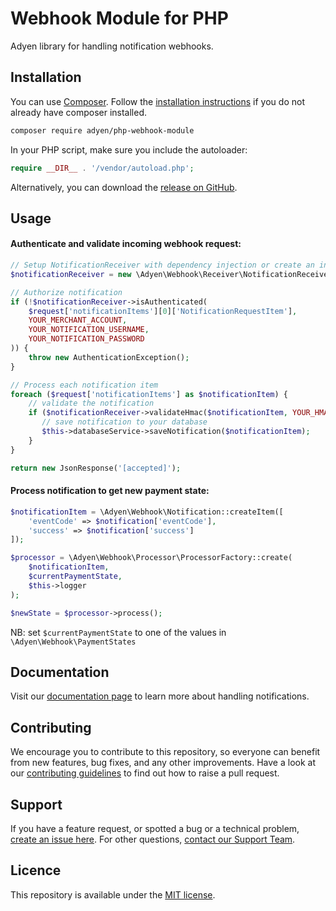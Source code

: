 # Webhook Module for PHP

Adyen library for handling notification webhooks.

## Installation
You can use [Composer](https://getcomposer.org/). Follow the [installation instructions](https://getcomposer.org/doc/00-intro.md) if you do not already have composer installed.

~~~~ bash
composer require adyen/php-webhook-module
~~~~

In your PHP script, make sure you include the autoloader:

~~~~ php
require __DIR__ . '/vendor/autoload.php';
~~~~

Alternatively, you can download the [release on GitHub](https://github.com/Adyen/php-webhook-module/releases).

## Usage

#### Authenticate and validate incoming webhook request:
~~~~ php 
// Setup NotificationReceiver with dependency injection or create an instance as follows
$notificationReceiver = new \Adyen\Webhook\Receiver\NotificationReceiver(new \Adyen\Webhook\Receiver\HmacSignature);

// Authorize notification
if (!$notificationReceiver->isAuthenticated(
    $request['notificationItems'][0]['NotificationRequestItem'],
    YOUR_MERCHANT_ACCOUNT,
    YOUR_NOTIFICATION_USERNAME,
    YOUR_NOTIFICATION_PASSWORD
)) {
    throw new AuthenticationException();
}

// Process each notification item
foreach ($request['notificationItems'] as $notificationItem) {
    // validate the notification
    if ($notificationReceiver->validateHmac($notificationItem, YOUR_HMAC_KEY)) {
       // save notification to your database
       $this->databaseService->saveNotification($notificationItem); 
    }
}

return new JsonResponse('[accepted]');
~~~~

#### Process notification to get new payment state:
~~~~ php 
$notificationItem = \Adyen\Webhook\Notification::createItem([
    'eventCode' => $notification['eventCode'],
    'success' => $notification['success']
]);

$processor = \Adyen\Webhook\Processor\ProcessorFactory::create(
    $notificationItem,
    $currentPaymentState,
    $this->logger
);

$newState = $processor->process();
~~~~
NB: set `$currentPaymentState` to one of the values in `\Adyen\Webhook\PaymentStates`

## Documentation
Visit our [documentation page](https://docs.adyen.com/development-resources/webhooks/understand-notifications) to learn more about handling notifications.

## Contributing
We encourage you to contribute to this repository, so everyone can benefit from new features, bug fixes, and any other improvements.
Have a look at our [contributing guidelines](https://github.com/Adyen/.github/blob/develop/CONTRIBUTING.md) to find out how to raise a pull request.

## Support
If you have a feature request, or spotted a bug or a technical problem, [create an issue here](https://github.com/Adyen/php-webhook-module/issues/new/choose).
For other questions, [contact our Support Team](https://www.adyen.help/hc/en-us/requests/new?ticket_form_id=360000705420).

## Licence
This repository is available under the [MIT license](https://github.com/Adyen/php-webhook-module/blob/master/LICENSE).
